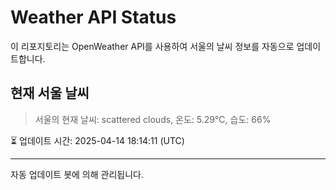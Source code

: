 
# Weather API Status

이 리포지토리는 OpenWeather API를 사용하여 서울의 날씨 정보를 자동으로 업데이트합니다.

## 현재 서울 날씨
> 서울의 현재 날씨: scattered clouds, 온도: 5.29°C, 습도: 66%

⏳ 업데이트 시간: 2025-04-14 18:14:11 (UTC)

---
자동 업데이트 봇에 의해 관리됩니다.
